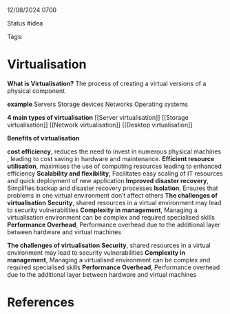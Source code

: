 12/08/2024 0700

Status #idea

Tags:

# Virtualisation

**What is Virtualisation?**
The process of creating a virtual versions of a physical component

**example**
Servers
Storage devices
Networks
Operating systems

**4 main types of virtualisation**
[[Server virtualisation]]
[[Storage virtualisation]]
[[Network virtualisation]]
[[Desktop virtualisation]]

**Benefits of virtualisation**

**cost efficiency**, reduces the need to invest in numerous physical machines , leading to cost saving in hardware and maintenance.
**Efficient resource utilisation**, maximises the use of computing resources leading to enhanced efficiency
**Scalability and flexibility,** Facilitates easy scaling of IT resources and quick deployment of new application
**Improved disaster recovery**, Simplifies backup and disaster recovery processes
**Isolation**, Ensures that problems in one virtual environment don’t affect others
**The challenges of virtualisation**
**Security**, shared resources in a virtual environment may lead to security vulnerabilities
**Complexity in management**, Managing a virtualisation environment can be complex and required specialised skills
**Performance Overhead**, Performance overhead due to the additional layer between hardware and virtual machines

**The challenges of virtualisation**
**Security**, shared resources in a virtual environment may lead to security vulnerabilities
**Complexity in management**, Managing a virtualised environment can be complex and required specialised skills
**Performance Overhead**, Performance overhead due to the additional layer between hardware and virtual machines

# References
